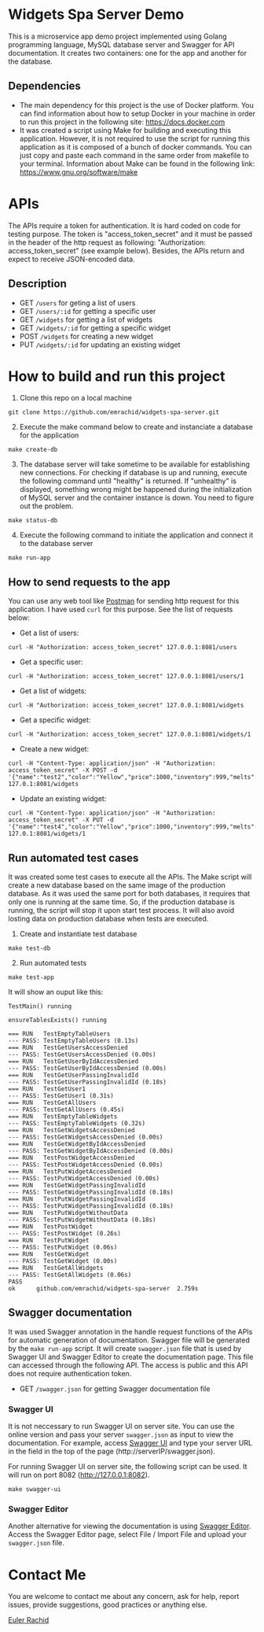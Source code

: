 # Widgets Spa Server Demo

This is a microservice app demo project implemented using Golang programming language, MySQL database server and Swagger for API documentation. It creates two containers: one for the app and another for the database.

## Dependencies

- The main dependency for this project is the use of Docker platform. You can find information about how to setup Docker in your machine in order to run this project in the following site: https://docs.docker.com
- It was created a script using Make for building and executing this application. However, it is not required to use the script for running this application as it is composed of a bunch of docker commands. You can just copy and paste each command in the same order from makefile to your terminal. Information about Make can be found in the following link: https://www.gnu.org/software/make

# APIs

The APIs require a token for authentication. It is hard coded on code for testing purpose. The token is "access_token_secret" and it must be passed in the header of the http request as following: "Authorization: access_token_secret" (see example below). Besides, the APIs return and expect to receive JSON-encoded data.

## Description

- GET `/users` for geting a list of users
- GET `/users/:id` for getting a specific user
- GET `/widgets` for getting a list of widgets
- GET `/widgets/:id` for getting a specific widget
- POST `/widgets` for creating a new widget
- PUT `/widgets/:id` for updating an existing widget

# How to build and run this project

1. Clone this repo on a local machine

```
git clone https://github.com/emrachid/widgets-spa-server.git
```

2. Execute the make command below to create and instanciate a database for the application

```
make create-db
```

3. The database server will take sometime to be available for establishing new connections. For checking if database is up and running, execute the following command until "healthy" is returned. If "unhealthy" is displayed, something wrong might be happened during the initialization of MySQL server and the container instance is down. You need to figure out the problem.

```
make status-db
```

4. Execute the following command to initiate the application and connect it to the database server

```
make run-app
```

## How to send requests to the app

You can use any web tool like [Postman](https://www.getpostman.com) for sending http request for this application. I have used `curl` for this purpose. See the list of requests below:

  - Get a list of users:
```
curl -H "Authorization: access_token_secret" 127.0.0.1:8081/users
```

  - Get a specific user:
```
curl -H "Authorization: access_token_secret" 127.0.0.1:8081/users/1
```

  - Get a list of widgets:
```
curl -H "Authorization: access_token_secret" 127.0.0.1:8081/widgets
```

  - Get a specific widget:
```
curl -H "Authorization: access_token_secret" 127.0.0.1:8081/widgets/1
```

  - Create a new widget:
```
curl -H "Content-Type: application/json" -H "Authorization: access_token_secret" -X POST -d '{"name":"test2","color":"Yellow","price":1000,"inventory":999,"melts":true}' 127.0.1:8081/widgets
```

  - Update an existing widget:
```
curl -H "Content-Type: application/json" -H "Authorization: access_token_secret" -X PUT -d '{"name":"test4","color":"Yellow","price":1000,"inventory":999,"melts":true}' 127.0.1:8081/widgets/1
```

## Run automated test cases

It was created some test cases to execute all the APIs. The Make script will create a new database based on the same image of the production database. As it was used the same port for both databases, it requires that only one is running at the same time. So, if the production database is running, the script will stop it upon start test process. It will also avoid losting data on production database when tests are executed.

1. Create and instantiate test database

```
make test-db
```

2. Run automated tests

```
make test-app
```
It will show an ouput like this:
```
TestMain() running

ensureTablesExists() running

=== RUN   TestEmptyTableUsers
--- PASS: TestEmptyTableUsers (0.13s)
=== RUN   TestGetUsersAccessDenied
--- PASS: TestGetUsersAccessDenied (0.00s)
=== RUN   TestGetUserByIdAccessDenied
--- PASS: TestGetUserByIdAccessDenied (0.00s)
=== RUN   TestGetUserPassingInvalidId
--- PASS: TestGetUserPassingInvalidId (0.18s)
=== RUN   TestGetUser1
--- PASS: TestGetUser1 (0.31s)
=== RUN   TestGetAllUsers
--- PASS: TestGetAllUsers (0.45s)
=== RUN   TestEmptyTableWidgets
--- PASS: TestEmptyTableWidgets (0.32s)
=== RUN   TestGetWidgetsAccessDenied
--- PASS: TestGetWidgetsAccessDenied (0.00s)
=== RUN   TestGetWidgetByIdAccessDenied
--- PASS: TestGetWidgetByIdAccessDenied (0.00s)
=== RUN   TestPostWidgetAccessDenied
--- PASS: TestPostWidgetAccessDenied (0.00s)
=== RUN   TestPutWidgetAccessDenied
--- PASS: TestPutWidgetAccessDenied (0.00s)
=== RUN   TestGetWidgetPassingInvalidId
--- PASS: TestGetWidgetPassingInvalidId (0.18s)
=== RUN   TestPutWidgetPassingInvalidId
--- PASS: TestPutWidgetPassingInvalidId (0.18s)
=== RUN   TestPutWidgetWithoutData
--- PASS: TestPutWidgetWithoutData (0.18s)
=== RUN   TestPostWidget
--- PASS: TestPostWidget (0.26s)
=== RUN   TestPutWidget
--- PASS: TestPutWidget (0.06s)
=== RUN   TestGetWidget
--- PASS: TestGetWidget (0.00s)
=== RUN   TestGetAllWidgets
--- PASS: TestGetAllWidgets (0.06s)
PASS
ok  	github.com/emrachid/widgets-spa-server	2.759s
```

## Swagger documentation

It was used Swagger annotation in the handle request functions of the APIs for automatic generation of documentation. Swagger file will be generated by the `make run-app` script. It will create `swagger.json` file that is used by Swagger UI and Swagger Editor to create the documentation page. This file can accessed through the following API. The access is public and this API does not require authentication token.

- GET `/swagger.json` for getting Swagger documentation file

### Swagger UI

It is not neccessary to run Swagger UI on server site. You can use the online version and pass your server `swagger.json` as input to view the documentation. For example, access [Swagger UI](http://petstore.swagger.io/?_ga=2.172996963.1198918188.1519261979-94583732.1518810701]) and type your server URL in the field in the top of the page (http://serverIP/swagger.json).

For running Swagger UI on server site, the following script can be used. It will run on port 8082 (http://127.0.0.1:8082).

```
make swagger-ui
```

### Swagger Editor

Another alternative for viewing the documentation is using [Swagger Editor](https://editor.swagger.io). Access the Swagger Editor page, select File / Import File and upload your `swagger.json` file.

# Contact Me

You are welcome to contact me about any concern, ask for help, report issues, provide suggestions, good practices or anything else.

[Euler Rachid](mailto:emrachid@gmail.com)
## 
